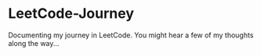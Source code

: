 # LeetCode-Journey
Documenting my journey in LeetCode. You might hear a few of my thoughts along the way...
